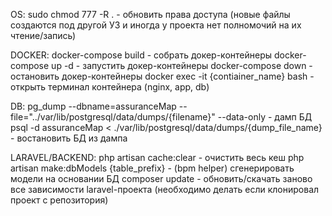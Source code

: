 OS:
sudo chmod 777 -R .     - обновить права доступа (новые файлы создаются под другой УЗ и иногда у проекта нет полномочий на их чтение/запись)

DOCKER:
docker-compose build        - собрать докер-контейнеры
docker-compose up -d        - запустить докер-контейнеры
docker-compose down         - остановить докер-контейнеры
docker exec -it {contiainer_name} bash          - открыть терминал контейнера (nginx, app, db)

DB:
pg_dump --dbname=assuranceMap --file="../var/lib/postgresql/data/dumps/{filename}" --data-only      - дамп БД
psql -d assuranceMap < ./var/lib/postgresql/data/dumps/{dump_file_name}      - востановить БД из дампа

LARAVEL/BACKEND:
php artisan cache:clear     - очистить весь кеш
php artisan make:dbModels {table_prefix}        -  (bpm helper) сгенерировать модели на основании БД
composer update     - обновить/скачать заново все зависимости laravel-проекта (необходимо делать если клонировал проект с репозитория)